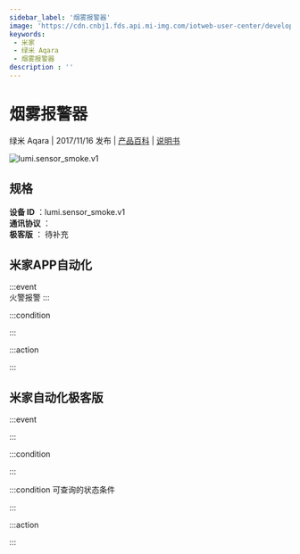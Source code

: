 ```yaml
---
sidebar_label: '烟雾报警器'
image: 'https://cdn.cnbj1.fds.api.mi-img.com/iotweb-user-center/developer_1679047511956aOnu2Tkd.png?GalaxyAccessKeyId=AKVGLQWBOVIRQ3XLEW&Expires=9223372036854775807&Signature=RMoStYPzdkFfNLi9aH/QAf57iHk='
keywords: 
 - 米家
 - 绿米 Aqara
 - 烟雾报警器
description : ''
---
```

# 烟雾报警器

绿米 Aqara | 2017/11/16 发布 | [产品百科](https://home.mi.com/webapp/content/baike/product/index.html?model=lumi.sensor_smoke.v1/) | [说明书](https://home.mi.com/views/introduction.html?model=lumi.sensor_smoke.v1&region=cn)

![lumi.sensor_smoke.v1](https://cdn.cnbj1.fds.api.mi-img.com/iotweb-user-center/developer_1679047511956aOnu2Tkd.png?GalaxyAccessKeyId=AKVGLQWBOVIRQ3XLEW&Expires=9223372036854775807&Signature=RMoStYPzdkFfNLi9aH/QAf57iHk=)

## 规格  
> 
**设备 ID** ：lumi.sensor_smoke.v1  
**通讯协议** ：  
**极客版**  ： 待补充 


## 米家APP自动化  

:::event  
火警报警
:::

:::condition  

:::

:::action   

:::

## 米家自动化极客版  

:::event  

:::

:::condition  

:::

:::condition 可查询的状态条件  

:::

:::action  

:::

        
